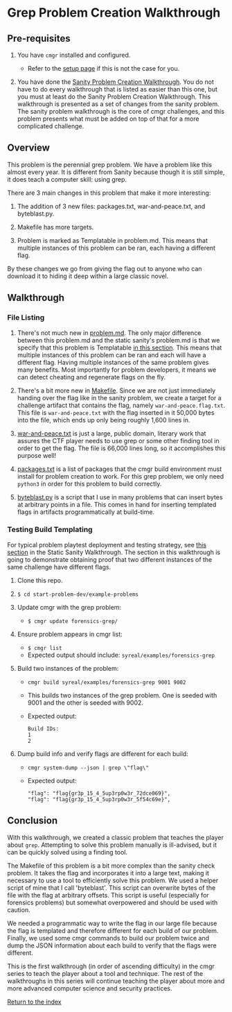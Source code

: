 # Grep Problem Creation Walkthrough

## Pre-requisites

1. You have `cmgr` installed and configured.
    - Refer to the [setup page](/setup-cmgr.md) if this is not the case for you.

2. You have done the [Sanity Problem Creation
   Walkthrough](/example-problems/sanity-static-flag/README.md). You do not have
   to do every walkthrough that is listed as easier than this one, but you must
   at least do the Sanity Problem Creation Walkthrough. This walkthrough is
   presented as a set of changes from the sanity problem. The sanity problem
   walkthrough is the core of cmgr challenges, and this problem presents what
   must be added on top of that for a more complicated challenge.

## Overview

This problem is the perennial grep problem. We have a problem like this almost
every year. It is different from Sanity because though it is still simple, it
does teach a computer skill: using grep.

There are 3 main changes in this problem that make it more interesting:

1. The addition of 3 new files: packages.txt, war-and-peace.txt, and
   byteblast.py.

2. Makefile has more targets.

3. Problem is marked as Templatable in problem.md. This means that multiple
   instances of this problem can be ran, each having a different flag.

By these changes we go from giving the flag out to anyone who can download it
to hiding it deep within a large classic novel.

## Walkthrough

### File Listing

1. There's not much new in
   [problem.md](/example-problems/forensics-grep/problem.md). The only major
   difference between this problem.md and the static sanity's problem.md is that
   we specify that this problem is Templatable [in this
   section](/example-problems/forensics-grep/problem.md#forensics-grep). This
   means that multiple instances of this problem can be ran and each will have a
   different flag. Having multiple instances of the same problem gives many
   benefits. Most importantly for problem developers, it means we can detect
   cheating and regenerate flags on the fly.

2. There's a bit more new in
   [Makefile](/example-problems/forensics-grep/Makefile). Since we are not just
   immediately handing over the flag like in the sanity problem, we create a
   target for a challenge artifact that contains the flag, namely
   `war-and-peace.flag.txt`. This file is `war-and-peace.txt` with the flag
   inserted in it 50,000 bytes into the file, which ends up only being roughly
   1,600 lines in.

3. [war-and-peace.txt](/example-problems/forensics-grep/war-and-peace.txt) is
   just a large, public domain, literary work that assures the CTF player needs
   to use grep or some other finding tool in order to get the flag. The file is
   66,000 lines long, so it accomplishes this purpose well!

4. [packages.txt](/example-problems/forensics-grep/packages.txt) is a list of
   packages that the cmgr build environment must install for problem creation
   to work. For this grep problem, we only need `python3` in order for this
   problem to build correctly.

5. [byteblast.py](/example-problems/forensics-grep/byteblast.py) is a script
   that I use in many problems that can insert bytes at arbitrary points in a
   file. This comes in hand for inserting templated flags in artifacts
   programmatically at build-time.

### Testing Build Templating

For typical problem playtest deployment and testing strategy, see
[this section](/example-problems/sanity-static-flag#Deployment) in the Static
Sanity Walkthrough. The section in this walkthrough is going to demonstrate
obtaining proof that two different instances of the same challenge have
different flags.

1. Clone this repo.
1. `$ cd start-problem-dev/example-problems`
1. Update cmgr with the grep problem:
    - `$ cmgr update forensics-grep/`
1. Ensure problem appears in cmgr list:
    - `$ cmgr list`
    - Expected output should include: `syreal/examples/forensics-grep`
1. Build two instances of the problem:
    - `cmgr build syreal/examples/forensics-grep 9001 9002`
    - This builds two instances of the grep problem. One is seeded with 9001
      and the other is seeded with 9002.
    - Expected output:

      ```terminal
      Build IDs:
      1
      2
      ```

1. Dump build info and verify flags are different for each build:
    - `cmgr system-dump --json | grep \"flag\"`
    - Expected output:

      ```terminal
      "flag": "flag{gr3p_15_4_5up3rp0w3r_72dce069}",
      "flag": "flag{gr3p_15_4_5up3rp0w3r_5f54c69e}",
      ```

## Conclusion

With this walkthrough, we created a classic problem that teaches the player
about `grep`. Attempting to solve this problem manually is ill-advised, but it
can be quickly solved using a finding tool.

The Makefile of this problem is a bit more complex than the sanity check
problem. It takes the flag and incorporates it into a large text, making it
necessary to use a tool to efficiently solve this problem. We used a helper
script of mine that I call 'byteblast'. This script can overwrite bytes of the
file with the flag at arbitrary offsets. This script is useful (especially
for forensics problems) but somewhat overpowered and should be used with
caution.

We needed a programmatic way to write the flag in our large file because the
flag is templated and therefore different for each build of our problem.
Finally, we used some cmgr commands to build our problem twice and dump the
JSON information about each build to verify that the flags were different.

This is the first walkthrough (in order of ascending difficulty) in the cmgr
series to teach the player about a tool and technique. The rest of the
walkthroughs in this series will continue teaching the player about more and
more advanced computer science and security practices.

[Return to the index](/README.md#walkthroughs)
